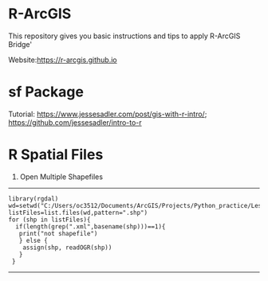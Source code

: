 # R-ArcGIS

This repository gives you basic instructions and tips to apply R-ArcGIS Bridge'

Website:https://r-arcgis.github.io

# sf Package
Tutorial: https://www.jessesadler.com/post/gis-with-r-intro/; https://github.com/jessesadler/intro-to-r

# R Spatial Files
1. Open Multiple Shapefiles
------------------
    library(rgdal)
    wd=setwd("C:/Users/oc3512/Documents/ArcGIS/Projects/Python_practice/Lesson1")
    listFiles=list.files(wd,pattern=".shp")
    for (shp in listFiles){
      if(length(grep(".xml",basename(shp)))==1){
       print("not shapefile")
       } else {
        assign(shp, readOGR(shp))
       }
     }
------------------

